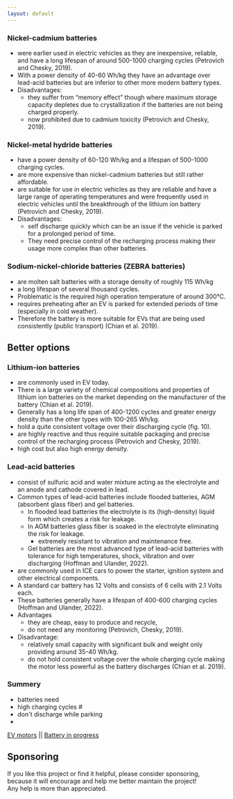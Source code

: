 ```yaml
---
layout: default
---
```


### Nickel-cadmium batteries
- were earlier used in electric vehicles as they are inexpensive, reliable, and have a long lifespan of around 500-1000 charging cycles
(Petrovich and Chesky, 2019). 
- With a power density of 40-60 Wh/kg they have an advantage over lead-acid batteries but are inferior to other more modern battery types.
- Disadvantages: 
  - they suffer from “memory effect” though where maximum storage capacity depletes due to crystallization if the batteries are not being charged properly. 
  - now prohibited due to cadmium toxicity (Petrovich and Chesky, 2019).

### Nickel-metal hydride batteries
- have a power density of 60-120 Wh/kg and a lifespan of 500-1000 charging cycles. 
- are more expensive than nickel-cadmium batteries but still rather affordable. 
- are suitable for use in electric vehicles as they are reliable and have a large range of operating temperatures and were frequently used in electric vehicles until the breakthrough of the lithium ion battery (Petrovich and Chesky, 2019).
- Disadvantages: 
  - self discharge quickly which can be an issue if the vehicle is parked for a prolonged period of time. 
  - They need precise control of the recharging process making their usage more complex than other batteries.


### Sodium-nickel-chloride batteries (ZEBRA batteries)
- are molten salt batteries with a storage density of roughly 115 Wh/kg 
- a long lifespan of several thousand cycles.
- Problematic is the required high operation temperature of around 300°C. 
- requires preheating after an EV is parked for extended periods of time (especially in cold weather). 
- Therefore the battery is more suitable for EVs that are being used consistently (public transport) (Chian et al. 2019).


## Better options

### Lithium-ion batteries 
- are commonly used in EV today. 
- There is a large variety of chemical compositions and properties of lithium ion batteries on the market
depending on the manufacturer of the battery (Chian et al. 2019). 
- Generally has a long life span of 400-1200 cycles and greater energy density than
the other types with 100-265 Wh/kg. 
- hold a quite consistent voltage over their discharging cycle (fig. 10). 
- are highly reactive and thus require suitable packaging and precise control of the recharging process (Petrovich
and Chesky, 2019). 
- high cost but also high energy density.

### Lead-acid batteries 
- consist of sulfuric acid and water mixture acting as the electrolyte and an anode and cathode covered in lead. 
- Common types of lead-acid batteries include flooded batteries, AGM (absorbent glass fiber) and gel batteries. 
  - In flooded lead batteries the electrolyte is its (high-density) liquid form which creates a
risk for leakage. 
  - In AGM batteries glass fiber is soaked in the electrolyte eliminating the risk for leakage. 
    - extremely resistant to vibration and maintenance free. 
  - Gel batteries are the most advanced type of lead-acid batteries with tolerance for high temperatures, shock, vibration and over discharging (Hoffman
and Ulander, 2022).
- are commonly used in ICE cars to power the starter, ignition system and other electrical components. 
- A standard car battery has 12 Volts and consists of 6 cells with 2.1 Volts each. 
- These batteries generally have a lifespan of 400-600 charging cycles (Hoffman and Ulander, 2022).
- Advantages 
  - they are cheap, easy to produce and recycle,
  - do not need any monitoring (Petrovich, Chesky, 2019). 
- Disadvantage:
  - relatively small capacity with significant bulk and weight only providing around 35-40 Wh/kg. 
  - do not hold consistent voltage over the whole charging cycle making the motor less powerful as the battery discharges (Chian et al. 2019).

### Summery
- batteries need
 - high charging cycles #
 - don't discharge while parking
 - 


[EV motors](./evEngine.md) || [Battery in progress](./batteries.md) 



## Sponsoring

If you like this project or find it helpful, please consider sponsoring, <br>
because it will encourage and help me better maintain the project! <br>
Any help is more than appreciated. 
